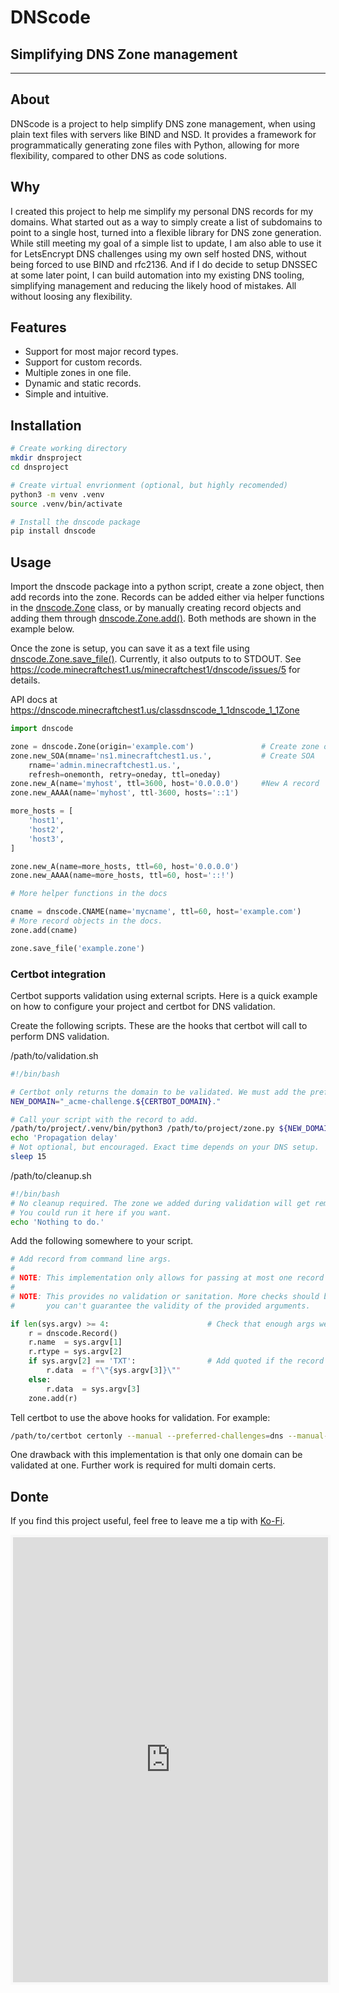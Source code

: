# DNScode
## Simplifying DNS Zone management

---

## About

DNScode is a project to help simplify DNS zone management, when using plain text files with servers like BIND and NSD. It provides a framework for programmatically generating zone
files with Python, allowing for more flexibility, compared to other DNS as code solutions.

## Why

I created this project to help me simplify my personal DNS records for my domains. What started out as a way to simply create a list of subdomains to point to a single host, turned into a flexible library for DNS zone generation. While still meeting my goal of a simple list to update, I am also able to use it for LetsEncrypt DNS challenges using my own self hosted DNS, without being forced to use BIND and rfc2136. And if I do decide to setup DNSSEC at some later point, I can build automation into my existing DNS tooling, simplifying management and reducing the likely hood of mistakes. All without loosing any flexibility. 

## Features

 * Support for most major record types.
 * Support for custom records.
 * Multiple zones in one file.
 * Dynamic and static records.
 * Simple and intuitive.

## Installation
``` bash
# Create working directory
mkdir dnsproject
cd dnsproject

# Create virtual envrionment (optional, but highly recomended)
python3 -m venv .venv
source .venv/bin/activate

# Install the dnscode package
pip install dnscode
```

## Usage

Import the dnscode package into a python script, create a zone object, then add records into the zone. Records can be added either via helper functions in the [dnscode.Zone](https://dnscode.minecraftchest1.us/classdnscode_1_1dnscode_1_1Zone) class, or by manually creating record objects and adding them through [dnscode.Zone.add()](https://dnscode.minecraftchest1.us/classdnscode_1_1dnscode_1_1Zone#a338bc686b7c7db2cab7827996a3f23f3). Both methods are shown in the example below.

Once the zone is setup, you can save it as a text file using [dnscode.Zone.save_file()](https://dnscode.minecraftchest1.us/classdnscode_1_1dnscode_1_1Zone#adfe5442ed2137a324f1c5ba676ba2043). Currently, it also outputs to to STDOUT. See https://code.minecraftchest1.us/minecraftchest1/dnscode/issues/5 for details.

API docs at https://dnscode.minecraftchest1.us/classdnscode_1_1dnscode_1_1Zone

```python
import dnscode

zone = dnscode.Zone(origin='example.com')				# Create zone object
zone.new_SOA(mname='ns1.minecraftchest1.us.',			# Create SOA
	rname='admin.minecraftchest1.us.',
	refresh=onemonth, retry=oneday, ttl=oneday)
zone.new_A(name='myhost', ttl=3600, host='0.0.0.0')		#New A record
zone.new_AAAA(name='myhost', ttl-3600, hosts='::1')

more_hosts = [
	'host1',
	'host2',
	'host3',
]

zone.new_A(name=more_hosts, ttl=60, host='0.0.0.0')
zone.new_AAAA(name=more_hosts, ttl=60, host='::!')

# More helper functions in the docs

cname = dnscode.CNAME(name='mycname', ttl=60, host='example.com')
# More record objects in the docs.
zone.add(cname)

zone.save_file('example.zone')
```

### Certbot integration

Certbot supports validation using external scripts. Here is a quick example on how to configure your project and certbot for DNS validation.

Create the following scripts. These are the hooks that certbot will call to perform DNS validation.

/path/to/validation.sh
``` bash
#!/bin/bash

# Certbot only returns the domain to be validated. We must add the prefix manually.
NEW_DOMAIN="_acme-challenge.${CERTBOT_DOMAIN}."

# Call your script with the record to add.
/path/to/project/.venv/bin/python3 /path/to/project/zone.py ${NEW_DOMAIN} TXT "${CERTBOT_VALIDATION}"
echo 'Propagation delay'
# Not optional, but encouraged. Exact time depends on your DNS setup.
sleep 15
```

/path/to/cleanup.sh
``` bash
#!/bin/bash
# No cleanup required. The zone we added during validation will get removed next time the script is run.
# You could run it here if you want.
echo 'Nothing to do.'
```

Add the following somewhere to your script.

``` python
# Add record from command line args.
#
# NOTE: This implementation only allows for passing at most one record at a time.
#
# NOTE: This provides no validation or sanitation. More checks should be added if
#       you can't guarantee the validity of the provided arguments.

if len(sys.argv) >= 4:						# Check that enough args were provided
    r = dnscode.Record()
    r.name  = sys.argv[1]
    r.rtype = sys.argv[2]
    if sys.argv[2] == 'TXT':				# Add quoted if the record type is TXT
        r.data  = f"\"{sys.argv[3]}\""
    else:
        r.data  = sys.argv[3]
    zone.add(r)
```

Tell certbot to use the above hooks for validation. For example:

``` bash
/path/to/certbot certonly --manual --preferred-challenges=dns --manual-auth-hook /path/to/validation.sh --manual-cleanup-hook /path/to/cleanup.sh -d 'example.com' --cert-name 'example-cert'
```

One drawback with this implementation is that only one domain can be validated at one. Further work is required for multi domain certs.

## Donte

If you find this project useful, feel free to leave me a tip with [Ko-Fi](https://ko-fi.com/minecraftchest1).


<iframe id='kofiframe' src='https://ko-fi.com/minecraftchest1/?hidefeed=true&widget=true&embed=true&preview=true' style='border:none;width:100%;padding:4px;background:#f9f9f9;' height='712' title='minecraftchest1'></iframe>